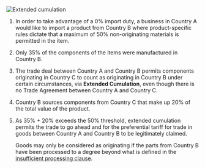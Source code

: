 ![Extended cumulation](/public/images/roo/cumulation/extended.png)

1. In order to take advantage of a 0% import duty, a business in Country A would like to import a product
from Country B where product-specific rules dictate that a maximum of 50% non-originating materials
is permitted in the item.
1. Only 35% of the components of the items were manufactured in Country B.
2. The trade deal between Country A and Country B permits components originating in Country C to count as originating
in Country B under certain circumstances, via **Extended Cumulation**, even though there is no Trade Agreement between
Country A and Country C.
4. Country B sources components from Country C that make up 20% of the total value of the product.
5. As 35% + 20% exceeds the 50% threshold, extended cumulation permits the trade to go ahead and for the preferential
tariff for trade in goods between Country A and Country B to be legitimately claimed.

    Goods may only be considered as originating if the parts from Country B have been processed to a degree beyond what is defined in the [insufficient processing clause](https://staging.trade-tariff.service.gov.uk/rules_of_origin/4402200010/CY/sufficient_processing).
